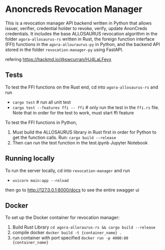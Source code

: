 # Anoncreds Revocation Manager
This is a revocation manager API backend written in Python that allows issuer, verifier, credential holder to revoke, verify, update AnonCreds credentials. It includes the base ALLOSAURUS revocation algorithm in the folder `agora-allosaurus-rs` written in Rust, the foreign function interface (FFI) functions in the `agora-allouraurus-py` in Python, and the backend API stored in the folder `revocation-manager-py` using FastAPI.

refering https://hackmd.io/@swcurran/HJ4LaLFeyx

## Tests
To test the FFI functions on the Rust end, cd into `agora-allosaurus-rs` and run
* `cargo test` # run all unit test
* `cargo test --features ffi -- ffi` # only run the test in the `ffi.rs` file. Note that in order for the test to work, must start ffi feature

To test the FFI functions in Python, 
1. Must build the ALLOSAURUS library in Rust first in order for Python to get the function calls. Run: 
`cargo build --release`
2. Then can run the test function in the test.ipynb Jupyter Notebook

## Running locally
To run the server locally, cd into `revocation-manager` and run
* `uvicorn main:app --reload` 

then go to http://127.0.0.1:8000/docs to see the entire swagger ui

## Docker
To set up the Docker container for revocation manager:
1. Build Rust Library
`cd agora-alloraurus-rs && cargo build --release`
2. compile docker
`docker build -t {container_name} .`
3. run container with port specified
`docker run -p 4000:80 {container_name}`